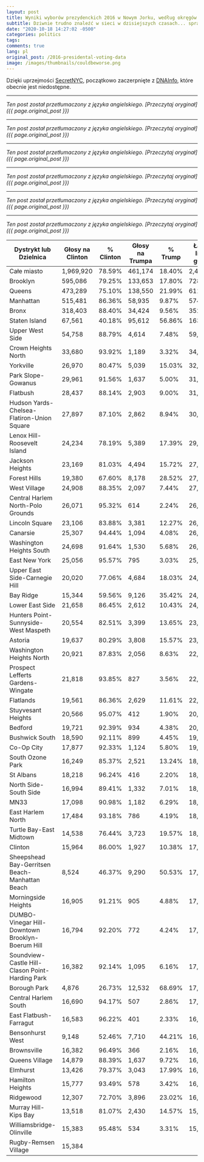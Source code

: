 ```yaml
---
layout: post
title: Wyniki wyborów prezydenckich 2016 w Nowym Jorku, według okręgów
subtitle: Dziwnie trudno znaleźć w sieci w dzisiejszych czasach... sprawdź sama.
date: "2020-10-18 14:27:02 -0500"
categories: politics
tags: 
comments: true
lang: pl
original_post: /2016-presidental-voting-data
image: /images/thumbnails/couldbeworse.png
---
```




Dzięki uprzejmości <a href=https://secretnyc.co/map-shows-nyc-neighborhood-voted/ target=_blank>SecretNYC</a>, początkowo zaczerpnięte z <a href=https://www.dnainfo.com/new-york/numbers/clinton-trump-president-vice-president-every-neighborhood-map-election-results-voting-general-primary-nyc/ target=_blank>DNAInfo</a>, które obecnie jest niedostępne.<!-- more -->
<table>
<thead>
  <tr>
    <th>Dystrykt lub Dzielnica</th>
    <th>Głosy na Clinton</th>
    <th>% Clinton</th>
    <th>Głosy na Trumpa</th>
    <th>% Trump</th>
    <th>Łączna liczba głosów</th>
  </tr>
</thead>
<tbody>
  <tr>
    <td>Całe miasto</td>
    <td>1,969,920</td>
    <td>78.59%</td>
    <td>461,174</td>
    <td>18.40%</td>
    <td>2,431,094</td>
  </tr>
  <tr>
    <td>Brooklyn</td>
    <td>595,086</td>
    <td>79.25%</td>
    <td>133,653</td>
    <td>17.80%</td>
    <td>728,739</td>
  </tr>
  <tr>
    <td>Queens</td>
    <td>473,289</td>
    <td>75.10%</td>
    <td>138,550</td>
    <td>21.99%</td>
    <td>611,839</td>
  </tr>
  <tr>
    <td>Manhattan</td>
    <td>515,481</td>
    <td>86.36%</td>
    <td>58,935</td>
    <td>9.87%</td>
    <td>574,416</td>
  </tr>
  <tr>
    <td>Bronx</td>
    <td>318,403</td>
    <td>88.40%</td>
    <td>34,424</td>
    <td>9.56%</td>
    <td>352,827</td>
  </tr>
  <tr>
    <td>Staten Island</td>
    <td>67,561</td>
    <td>40.18%</td>
    <td>95,612</td>
    <td>56.86%</td>
    <td>163,173</td>
  </tr>
  <tr>
    <td>Upper West Side</td>
    <td>54,758</td>
    <td>88.79%</td>
    <td>4,614</td>
    <td>7.48%</td>
    <td>59,372</td>
  </tr>
  <tr>
    <td>Crown Heights North</td>
    <td>33,680</td>
    <td>93.92%</td>
    <td>1,189</td>
    <td>3.32%</td>
    <td>34,869</td>
  </tr>
  <tr>
    <td>Yorkville</td>
    <td>26,970</td>
    <td>80.47%</td>
    <td>5,039</td>
    <td>15.03%</td>
    <td>32,009</td>
  </tr>
  <tr>
    <td>Park Slope-Gowanus</td>
    <td>29,961</td>
    <td>91.56%</td>
    <td>1,637</td>
    <td>5.00%</td>
    <td>31,598</td>
  </tr>
  <tr>
    <td>Flatbush</td>
    <td>28,437</td>
    <td>88.14%</td>
    <td>2,903</td>
    <td>9.00%</td>
    <td>31,340</td>
  </tr>
  <tr>
    <td>Hudson Yards-Chelsea-Flatiron-Union Square</td>
    <td>27,897</td>
    <td>87.10%</td>
    <td>2,862</td>
    <td>8.94%</td>
    <td>30,759</td>
  </tr>
  <tr>
    <td>Lenox Hill-Roosevelt Island</td>
    <td>24,234</td>
    <td>78.19%</td>
    <td>5,389</td>
    <td>17.39%</td>
    <td>29,623</td>
  </tr>
  <tr>
    <td>Jackson Heights</td>
    <td>23,169</td>
    <td>81.03%</td>
    <td>4,494</td>
    <td>15.72%</td>
    <td>27,663</td>
  </tr>
  <tr>
    <td>Forest Hills</td>
    <td>19,380</td>
    <td>67.60%</td>
    <td>8,178</td>
    <td>28.52%</td>
    <td>27,558</td>
  </tr>
  <tr>
    <td>West Village</td>
    <td>24,908</td>
    <td>88.35%</td>
    <td>2,097</td>
    <td>7.44%</td>
    <td>27,005</td>
  </tr>
  <tr>
    <td>Central Harlem North-Polo Grounds</td>
    <td>26,071</td>
    <td>95.32%</td>
    <td>614</td>
    <td>2.24%</td>
    <td>26,685</td>
  </tr>
  <tr>
    <td>Lincoln Square</td>
    <td>23,106</td>
    <td>83.88%</td>
    <td>3,381</td>
    <td>12.27%</td>
    <td>26,487</td>
  </tr>
  <tr>
    <td>Canarsie</td>
    <td>25,307</td>
    <td>94.44%</td>
    <td>1,094</td>
    <td>4.08%</td>
    <td>26,401</td>
  </tr>
  <tr>
    <td>Washington Heights South</td>
    <td>24,698</td>
    <td>91.64%</td>
    <td>1,530</td>
    <td>5.68%</td>
    <td>26,228</td>
  </tr>
  <tr>
    <td>East New York</td>
    <td>25,056</td>
    <td>95.57%</td>
    <td>795</td>
    <td>3.03%</td>
    <td>25,851</td>
  </tr>
  <tr>
    <td>Upper East Side-Carnegie Hill</td>
    <td>20,020</td>
    <td>77.06%</td>
    <td>4,684</td>
    <td>18.03%</td>
    <td>24,704</td>
  </tr>
  <tr>
    <td>Bay Ridge</td>
    <td>15,344</td>
    <td>59.56%</td>
    <td>9,126</td>
    <td>35.42%</td>
    <td>24,470</td>
  </tr>
  <tr>
    <td>Lower East Side</td>
    <td>21,658</td>
    <td>86.45%</td>
    <td>2,612</td>
    <td>10.43%</td>
    <td>24,270</td>
  </tr>
  <tr>
    <td>Hunters Point-Sunnyside-West Maspeth</td>
    <td>20,554</td>
    <td>82.51%</td>
    <td>3,399</td>
    <td>13.65%</td>
    <td>23,953</td>
  </tr>
  <tr>
    <td>Astoria</td>
    <td>19,637</td>
    <td>80.29%</td>
    <td>3,808</td>
    <td>15.57%</td>
    <td>23,445</td>
  </tr>
  <tr>
    <td>Washington Heights North</td>
    <td>20,921</td>
    <td>87.83%</td>
    <td>2,056</td>
    <td>8.63%</td>
    <td>22,977</td>
  </tr>
  <tr>
    <td>Prospect Lefferts Gardens-Wingate</td>
    <td>21,818</td>
    <td>93.85%</td>
    <td>827</td>
    <td>3.56%</td>
    <td>22,645</td>
  </tr>
  <tr>
    <td>Flatlands</td>
    <td>19,561</td>
    <td>86.36%</td>
    <td>2,629</td>
    <td>11.61%</td>
    <td>22,190</td>
  </tr>
  <tr>
    <td>Stuyvesant Heights</td>
    <td>20,566</td>
    <td>95.07%</td>
    <td>412</td>
    <td>1.90%</td>
    <td>20,978</td>
  </tr>
  <tr>
    <td>Bedford</td>
    <td>19,721</td>
    <td>92.39%</td>
    <td>934</td>
    <td>4.38%</td>
    <td>20,655</td>
  </tr>
  <tr>
    <td>Bushwick South</td>
    <td>18,590</td>
    <td>92.11%</td>
    <td>899</td>
    <td>4.45%</td>
    <td>19,489</td>
  </tr>
  <tr>
    <td>Co-Op City</td>
    <td>17,877</td>
    <td>92.33%</td>
    <td>1,124</td>
    <td>5.80%</td>
    <td>19,001</td>
  </tr>
  <tr>
    <td>South Ozone Park</td>
    <td>16,249</td>
    <td>85.37%</td>
    <td>2,521</td>
    <td>13.24%</td>
    <td>18,770</td>
  </tr>
  <tr>
    <td>St Albans</td>
    <td>18,218</td>
    <td>96.24%</td>
    <td>416</td>
    <td>2.20%</td>
    <td>18,634</td>
  </tr>
  <tr>
    <td>North Side-South Side</td>
    <td>16,994</td>
    <td>89.41%</td>
    <td>1,332</td>
    <td>7.01%</td>
    <td>18,326</td>
  </tr>
  <tr>
    <td>MN33</td>
    <td>17,098</td>
    <td>90.98%</td>
    <td>1,182</td>
    <td>6.29%</td>
    <td>18,280</td>
  </tr>
  <tr>
    <td>East Harlem North</td>
    <td>17,484</td>
    <td>93.18%</td>
    <td>786</td>
    <td>4.19%</td>
    <td>18,270</td>
  </tr>
  <tr>
    <td>Turtle Bay-East Midtown</td>
    <td>14,538</td>
    <td>76.44%</td>
    <td>3,723</td>
    <td>19.57%</td>
    <td>18,261</td>
  </tr>
  <tr>
    <td>Clinton</td>
    <td>15,964</td>
    <td>86.00%</td>
    <td>1,927</td>
    <td>10.38%</td>
    <td>17,891</td>
  </tr>
  <tr>
    <td>Sheepshead Bay-Gerritsen Beach-Manhattan Beach</td>
    <td>8,524</td>
    <td>46.37%</td>
    <td>9,290</td>
    <td>50.53%</td>
    <td>17,814</td>
  </tr>
  <tr>
    <td>Morningside Heights</td>
    <td>16,905</td>
    <td>91.21%</td>
    <td>905</td>
    <td>4.88%</td>
    <td>17,810</td>
  </tr>
  <tr>
    <td>DUMBO-Vinegar Hill-Downtown Brooklyn-Boerum Hill</td>
    <td>16,794</td>
    <td>92.20%</td>
    <td>772</td>
    <td>4.24%</td>
    <td>17,566</td>
  </tr>
  <tr>
    <td>Soundview-Castle Hill-Clason Point-Harding Park</td>
    <td>16,382</td>
    <td>92.14%</td>
    <td>1,095</td>
    <td>6.16%</td>
    <td>17,477</td>
  </tr>
  <tr>
    <td>Borough Park</td>
    <td>4,876</td>
    <td>26.73%</td>
    <td>12,532</td>
    <td>68.69%</td>
    <td>17,408</td>
  </tr>
  <tr>
    <td>Central Harlem South</td>
    <td>16,690</td>
    <td>94.17%</td>
    <td>507</td>
    <td>2.86%</td>
    <td>17,197</td>
  </tr>
  <tr>
    <td>East Flatbush-Farragut</td>
    <td>16,583</td>
    <td>96.22%</td>
    <td>401</td>
    <td>2.33%</td>
    <td>16,984</td>
  </tr>
  <tr>
    <td>Bensonhurst West</td>
    <td>9,148</td>
    <td>52.46%</td>
    <td>7,710</td>
    <td>44.21%</td>
    <td>16,858</td>
  </tr>
  <tr>
    <td>Brownsville</td>
    <td>16,382</td>
    <td>96.49%</td>
    <td>366</td>
    <td>2.16%</td>
    <td>16,748</td>
  </tr>
  <tr>
    <td>Queens Village</td>
    <td>14,879</td>
    <td>88.39%</td>
    <td>1,637</td>
    <td>9.72%</td>
    <td>16,516</td>
  </tr>
  <tr>
    <td>Elmhurst</td>
    <td>13,426</td>
    <td>79.37%</td>
    <td>3,043</td>
    <td>17.99%</td>
    <td>16,469</td>
  </tr>
  <tr>
    <td>Hamilton Heights</td>
    <td>15,777</td>
    <td>93.49%</td>
    <td>578</td>
    <td>3.42%</td>
    <td>16,355</td>
  </tr>
  <tr>
    <td>Ridgewood</td>
    <td>12,307</td>
    <td>72.70%</td>
    <td>3,896</td>
    <td>23.02%</td>
    <td>16,203</td>
  </tr>
  <tr>
    <td>Murray Hill-Kips Bay</td>
    <td>13,518</td>
    <td>81.07%</td>
    <td>2,430</td>
    <td>14.57%</td>
    <td>15,948</td>
  </tr>
  <tr>
    <td>Williamsbridge-Olinville</td>
    <td>15,383</td>
    <td>95.48%</td>
    <td>534</td>
    <td>3.31%</td>
    <td>15,917</td>
  </tr>
  <tr>
    <td>Rugby-Remsen Village</td>
    <td>15,384</td>

---

*Ten post został przetłumaczony z języka angielskiego. [Przeczytaj oryginał]({{ page.original_post }})*

---

*Ten post został przetłumaczony z języka angielskiego. [Przeczytaj oryginał]({{ page.original_post }})*

---

*Ten post został przetłumaczony z języka angielskiego. [Przeczytaj oryginał]({{ page.original_post }})*

---

*Ten post został przetłumaczony z języka angielskiego. [Przeczytaj oryginał]({{ page.original_post }})*

---

*Ten post został przetłumaczony z języka angielskiego. [Przeczytaj oryginał]({{ page.original_post }})*

---

*Ten post został przetłumaczony z języka angielskiego. [Przeczytaj oryginał]({{ page.original_post }})*